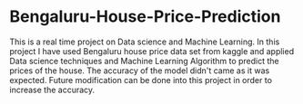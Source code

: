 # Bengaluru-House-Price-Prediction
This is a real time project on Data science and Machine Learning. In this project I have used Bengaluru house price data set from kaggle and applied Data science techniques and Machine Learning Algorithm to predict the prices of the house. The accuracy of the model didn't came as it was expected. Future modification can be done into this project in order to increase the accuracy.
